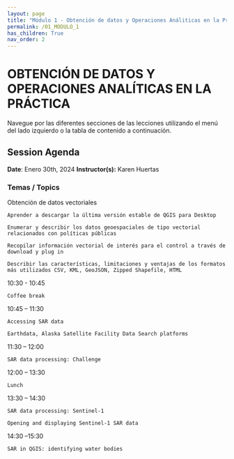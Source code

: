 ```yaml
---
layout: page
title: "Módulo 1 - Obtención de datos y Operaciones Análiticas en la Práctica"
permalink: /01_MODULO_1
has_children: True
nav_order: 2
---
```


# OBTENCIÓN DE DATOS Y OPERACIONES ANALÍTICAS EN LA PRÁCTICA
Navegue por las diferentes secciones de las lecciones utilizando el menú del lado izquierdo o la tabla de contenido a continuación.

## Session Agenda
**Date**: Enero 30th, 2024
**Instructor(s):** Karen Huertas

### Temas / Topics
Obtención de datos vectoriales
	
    Aprender a descargar la última versión estable de QGIS para Desktop

    Enumerar y describir los datos geoespaciales de tipo vectorial relacionados con políticas públicas

    Recopilar información vectorial de interés para el control a través de download y plug in

    Describir las características, limitaciones y ventajas de los formatos más utilizados CSV, KML, GeoJSON, Zipped Shapefile, HTML

10:30 - 10:45
	
    Coffee break

10:45 – 11:30
	
    Accessing SAR data

    Earthdata, Alaska Satellite Facility Data Search platforms

11:30 – 12:00
	
    SAR data processing: Challenge

12:00 – 13:30
	
    Lunch

13:30 – 14:30
	
    SAR data processing: Sentinel-1
    
    Opening and displaying Sentinel-1 SAR data

14:30 –15:30
	
    SAR in QGIS: identifying water bodies
